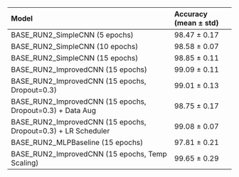 | Model                                                         | Accuracy (mean ± std)   |
|:--------------------------------------------------------------|:------------------------|
| BASE_RUN2_SimpleCNN (5 epochs)                                | 98.47 ± 0.17            |
| BASE_RUN2_SimpleCNN (10 epochs)                               | 98.58 ± 0.07            |
| BASE_RUN2_SimpleCNN (15 epochs)                               | 98.85 ± 0.11            |
| BASE_RUN2_ImprovedCNN (15 epochs)                             | 99.09 ± 0.11            |
| BASE_RUN2_ImprovedCNN (15 epochs, Dropout=0.3)                | 99.01 ± 0.13            |
| BASE_RUN2_ImprovedCNN (15 epochs, Dropout=0.3) + Data Aug     | 98.75 ± 0.17            |
| BASE_RUN2_ImprovedCNN (15 epochs, Dropout=0.3) + LR Scheduler | 99.08 ± 0.07            |
| BASE_RUN2_MLPBaseline (15 epochs)                             | 97.81 ± 0.21            |
| BASE_RUN2_ImprovedCNN (15 epochs, Temp Scaling)               | 99.65 ± 0.29            |